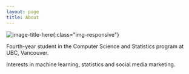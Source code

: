 ```yaml
---
layout: page
title: About
---
```


![image-title-here](/blog/_img/profile/lake.jpg){:class="img-responsive"}

Fourth-year student in the Computer Science and Statistics program at UBC, Vancouver. 

Interests in machine learning, statistics and social media marketing.



